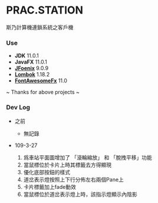 # **PRAC.STATION**
斯乃計算機連鎖系統之客戶機

### Use
  - **JDK** 11.0.1
  - **JavaFX** 11.0.1
  - **[JFoenix](https://github.com/jfoenixadmin/JFoenix)** 9.0.9
  - **[Lombok](https://github.com/rzwitserloot/lombok)** 1.18.2
  - **[FontAwesomeFx](https://bitbucket.org/Jerady/fontawesomefx)** 11.0

  ~ Thanks for above projects ~
  
### Dev Log
  - 之前
      - 無記錄
    
  - 109-3-27
      1. 爲車站平面圖增加了 「滾輪縮放」 和 「脫拽平移」功能
      2. 當鼠標位於卡片上時其標籤去方得顯現
      3. 優化底部按鈕的樣式
      4. 道岔表示燈按照上下行分佈左右兩個Pane上
      5. 卡片標籤加上fade動效
      6. 當鼠標位於道岔表示燈上時，該指示燈顯示內陰影